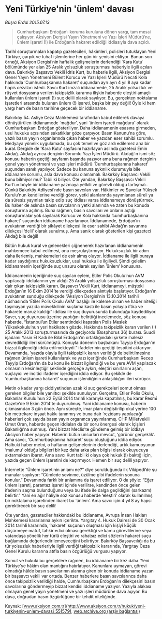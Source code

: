 # Yeni Türkiye'nin 'ünlem' davası

*Büşra Erdal 2015.07.13*

<div class="pNewsDetailMainContent" itemprop="articleBody">
 <blockquote>
  <p>
   Cumhurbaşkanı Erdoğan’ı koruma kuruluna dönen yargı, tam mesai çalışıyor. Aksiyon Dergisi Yayın Yönetmeni ve Yazı İşleri Müdürü’ne, ünlem işareti (!) ile Erdoğan’a hakaret edildiği iddiasıyla dava açıldı.
  </p>
 </blockquote>
 <p>
  Tarihî soruşturmaları kapatıp gazetecileri, hâkimleri, polisleri tutuklayan Yeni Türkiye, çarpık ve tuhaf işlemlerine her gün bir yenisini ekliyor. Bunun son örneği, Aksiyon Dergisi’nin haftalık gelişmelerin derlendiği ‘Kara Kutu’ bölümünde yer alan 25 Aralık yolsuzluk soruşturması haberiyle ilgili açılan dava. Bakırköy Başsavcı Vekili İdris Kurt, bu haberle ilgili, Aksiyon Dergisi Genel Yayın Yönetmeni Bülent Korucu ve Yazı İşleri Müdürü Necati Kola hakkında ‘Cumhurbaşkanına hakaret’ suçundan ayrı ayrı 4 yıl 8 aya kadar hapis cezaları istedi. Savcı Kurt imzalı iddianamede, 25 Aralık yolsuzluk ve rüşvet dosyasına verilen takipsizlik kararına ilişkin haberde eleştiri amaçlı kullanılan ünlem işareti (!) suç delili olarak sayılıyor. Bu, gerçekten noktalama işaretleri arasında bulunan ünlem (!) işareti, başka bir şey değil! Öyle ki hem yargı hem de basın tarihine geçecek bir iddianame.
 </p>
 <p>
  Bakırköy 54. Asliye Ceza Mahkemesi tarafından kabul edilerek davaya dönüştürülen iddianamede ‘mağdur’, yani ‘ünlem işareti mağduru’ olarak Cumhurbaşkanı Erdoğan gösteriliyor. Daha iddianamenin esasına girmeden, usul hukuku açısından sakatlıklar göze çarpıyor. Basın Kanunu’na göre, yazılı basın yayın organlarında çıkan haber ve yazıdan eser sahibi sorumlu. Medyaya yönelik uygulamada, bu çok temel ve göz ardı edilemez ana bir kural. Dergide de ‘Kara Kutu’ sayfasını hazırlayan aslında gazeteci Emin Akdağ. Akdağ ayrıca derginin Sorumlu Yazı İşleri Müdürü. Akdağ’ın ismi söz konusu haberin geçtiği sayfanın başında yazıyor ama buna rağmen derginin genel yayın yönetmeni ve yazı işleri müdürü ‘Cumhurbaşkanına hakaret’ suçundan sanık yapılıyor. Sadece bu kanuna aykırılık durumuyla bile iddianame sorunlu, asla dava konusu olamamalı. Bakırköy Başsavcı Vekili bunu bilmiyor mu? Tabii ki biliyor. Öte yandan, Bakırköy Başsavcı Vekili Kurt’un böyle bir iddianame yazmaya yetkili ve görevli olduğu tartışmalı. Çünkü Bakırköy Adliyesi’nde basın savcıları var. Hâkimler ve Savcılar Yüksek Kurulu’nun kendilerine verdiği görev, yetki alanlarında yayımlanan süreli ya da süresiz yayınları takip edip suç iddiası varsa iddianameye dönüştürmek. Bu haber de aslında basın savcılarının yetki alanında ve zaten bu konuda soruşturma açılmış. Buna rağmen, basın savcıları ve onların açtığı soruşturmalar yok sayılarak Korucu ve Kola hakkında ‘cumhurbaşkanına hakaret’ suçundan iddianame hazırlanıyor. İddianamede, Erdoğan’ın avukatının verdiği bir şikâyet dilekçesi ile eser sahibi Akdağ’ın savunma dilekçesi ‘delil’ olarak sunulmuş. Ama sanık olarak gösterilen kişi gazeteci Akdağ bile değil!
 </p>
 <p>
  Bütün hukuk kural ve gelenekleri çiğnenerek hazırlanan iddianamenin mahkemece kabul edilmesi, onu meşrulaştırmıyor. Hukuksuzluk bir adım daha ilerlemiş, mahkemeleri de esir almış oluyor. İddianame ile ilgili buraya kadar saydığımız hukuksuzluklar, usul hukuku ile ilgiliydi. Şimdi gelelim iddianamenin içeriğinde suç unsuru olarak sayılan ‘ünlem’ konusuna.
 </p>
 <p>
  İddianamenin içeriğinde suç sayılan eylem, Etiler Polis Okulu’nun AVM yapılacağı iddialarının yer aldığı 25 Aralık yolsuzluk soruşturması dosyasına dair çıkan takipsizlik kararı. Başsavcı Vekili Kurt, iddianameyi, müşteki Erdoğan’ın 16 Ekim 2014’te verdiği dilekçeden alıntıyla başlatıyor. Erdoğan’ın avukatının sunduğu dilekçede “Aksiyon Dergisi’nin 13.10.2014 tarihli nüshasında ‘Etiler Polis Okulu AVM’ başlığı ile kaleme alınan ve haber niteliği taşımayan yazıda müvekkilinin suçlama kastı ile basın yoluyla iftira ve hakarete maruz kaldığı” iddiası ile suç duyurusunda bulunduğu kaydediliyor. Savcı, suç duyurusu üzerine yaptığını belirttiği incelemede, söz konusu haberde, “İstanbul’un Etiler semtindeki kapatılan Polis Meslek Yüksekokulu’nun yeri hakikaten gözde. Hakkında takipsizlik kararı verilen (!) 25 Aralık 2013 soruşturmasında da geçiyordu (Bosphorus 36) burası. Suudi işadamı Yasin El Kadı ile Bilal Erdoğan’ın ortaklığındaki şirkete ihalesiz devredildiği ileri sürülmüştü. Konuyla dönemin başbakanı Tayyip Erdoğan’ın bizzat ilgilendiği iddia edilmekteydi.” ifadelerinin geçtiği tespitini aktarıyor. Devamında, ‘yazıda olayla ilgili takipsizlik kararı verildiği de belirtilmesine rağmen ünlem işareti kullanılarak ve yazı içeriğinde Cumhurbaşkanı Recep Tayyip Erdoğan’ın da bu konu ile bizzat ilgilendiği ve bu yere AVM yapılacak olmasının kesinleştiği’ şeklinde gerçeğe aykırı, eleştiri sınırlarını aşan, suçlayıcı ve incitici ifadeler içerdiğini iddia ediyor. Bu şekilde de ‘cumhurbaşkanına hakaret’ suçunun işlendiğinin anlaşıldığını ileri sürüyor.
 </p>
 <p>
  Metin o kadar yargı ciddiyetinden uzak ki suç gerekçeleri somut olması gereken bilgiler bile yanıltıcı şekilde sunuluyor. Gerçekte, Etiler Polis Okulu, Bakanlar Kurulu’nun 22 Eylül 2014 tarihli kararıyla kapatılmış, bu karar Resmî Gazete’de 9 Ekim 2014’te duyurulmuş. Yani iddianame konusu, haberin çıkmasından 3 gün önce. Aynı süreçte, imar planı değiştirilip okul yerine 100 bin metrekare inşaat hakkı tanınmış ve buna dair ‘rezidans yapılacağı’ haberleri çok sayıda basın yayın organınca yayımlanmış. CHP Milletvekili Umut Oran, haberde geçen iddiaları da bir soru önergesi olarak İçişleri Bakanlığı’na sunmuş. Yani bizzat Meclis’te gündeme gelmiş bir iddiayı Aksiyon haber yapıyor. Haberin bütün unsurları mevcut, ‘görünür gerçeklik’. Ama savcı, ‘Cumhurbaşkanına hakaret’ suçu oluştuğunu iddia ediyor. Halbuki haber metni, o haftanın gelişmelerinin derlendiği, artık kamuoyunun ‘malumu’ olduğu bilgileri bir kez daha arka plan bilgisi olarak okuyucuya aktarmaktan ibaret. Ama savcı Kurt tabii ki olaya çok hukuki(!) baktığı için, yazıda geçen ünlem işaretini de kaçırmıyor. Hemen bir suç delili yapıyor.
 </p>
 <p>
  İnternette “Ünlem işaretinin anlamı ne?” diye sorulduğunda ilk Vikipedi’de şu manalar sayılıyor: “Cümlede sevinme, üzülme gibi ifadelerin sonuna konulur.” Devamında farklı bir anlamına da işaret ediliyor. O da şöyle: “Eğer ünlem işareti, parantez işareti içinde verilirse, kendinden önce gelen ifadenin saçma bulunduğunu veya bu ifade ile dalga geçildiğini (sarkazm) belirtir.” Yani en ağır hâliyle söz konusu haberde ‘eleştiri’ olarak kullanılmış bir noktalama işaretinden ibaret bu ‘ünlem’. Ama savcı için 4 yıl 8 ay hapsi gerektirecek bir suç delili!
 </p>
 <p>
  Öte yandan, gazeteciler hakkındaki bu iddianame, Avrupa İnsan Hakları Mahkemesi kararlarına aykırı içerikte. Yargıtay 4. Hukuk Dairesi de 30 Ocak 2014 tarihli kararında, ‘hakaret’ suçunun oluşması için kişiyi küçük düşürmeye matuf, tahkir edici olması gerektiği ve kamu görevlilerine veya vatandaşa yönelik her türlü eleştiri ve rahatsız edici sözlerin hakaret suçu bağlamında değerlendirilemeyeceğini belirtiyor. Bakırköy Başsavcılığı da bu tür yolsuzluk haberleriyle ilgili verdiği takipsizlik kararında, Yargıtay Ceza Genel Kurulu kararına atıfla basın özgürlüğü vurgusu yapıyor.
 </p>
 <p>
  Somut ve hukuki bu gerçeklere rağmen, bu iddianame bir kez daha ‘Yeni Türkiye’ye hâkim olan mantığını hatırlatıyor. Kanunlara uymayan, görevi olmadığı hâlde basın savcılarının alanına giren bir konuda iddianame yazan bir başsavcı vekili var ortada. Benzer haberlere basın savcılarınca daha önce takipsizlik verildiği halde, Cumhurbaşkanı Erdoğan’ın dilekçesini basın savcılarına göndermeyip bizzat kendisi iddianame yazıyor. Yazıyla alakası olmayan genel yayın yönetmeni ve yazı işleri müdürüne dava açıyor. Bu dava, doğrudan basın özgürlüğüne bir tehdit niteliğinde.
 </p>
</div>


Kaynak: [www.aksiyon.com.tr](http://www.aksiyon.com.tr/hukuk/yeni-turkiyenin-unlem-davasi_551579), [web.archive.org (arşiv bağlantısı)](http://web.archive.org/web/20150731115815/http://www.aksiyon.com.tr/hukuk/yeni-turkiyenin-unlem-davasi_551579)
